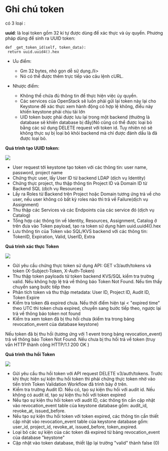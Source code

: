 # Ghi chú token

có 3 loại :

**uuid**:  là loại token gồm 32 kí tự được dùng để xác thực và ủy quyền. Phương pháp dùng để sinh ra UUID token:
```
def _get_token_id(self, token_data):
 return uuid.uuid4().hex
```

- Ưu điểm: 
<ul>
<ul>
  <li> Gm 32 bytes, nhỏ gọn dễ sử dụng./li>
  <li> Nó có thể được thêm trực tiếp vào câu lệnh cURL.</li>
</ul>
</ul>

- Nhược điểm:
<ul> 
<ul>
  <li> Không thể chứa đủ thông tin để thực hiện việc ủy quyền.</li>
  <li> Các services của OpenStack sẽ luôn phải gửi lại token này lại cho Keystone để xác thực xem hành động có hợp lệ không, điều này khiến keystone phải chịu tải lớn</li>
  <li> UID token bược phải được lưu lại trong một backend (thường là database sẽ khiến database bị đầy)Nó cũng có thể được loại bỏ bằng các sử dụng DELETE request với token id. Tuy nhiên nó sẽ không thực sự bị loại bỏ khỏi backend mà chỉ được đánh dấu là đã được loại bỏ.</li>
</ul>
</ul>

**Quá trình tạo UUID token:**

<img src="http://i.imgur.com/C36awEz.png">

- User request tới keystone tạo token với các thông tin: user name, password, project name
- Chứng thực user, lấy User ID từ backend LDAP (dịch vụ Identity)
- Chứng thực project, thu thập thông tin Project ID và Domain ID từ Backend SQL (dịch vụ Resources)
- Lấy ra Roles từ Backend trên Project hoặc Domain tương ứng trả về cho user, nếu user không có bất kỳ roles nào thì trả về Failure(dịch vụ Assignment)
- Thu thập các Services và các Endpoints của các service đó (dịch vụ Catalog)
- Tổng hợp các thông tin về Identity, Resources, Assignment, Catalog ở trên đưa vào Token payload, tạo ra token sử dụng hàm uuid.uuid4().hex
- Lưu thông tin của Token vào SQL/KVS backend với các thông tin: TokenID, Expiration, Valid, UserID, Extra


**Quá trình xác thực Token**

<img src="http://i.imgur.com/U85Kpgq.png">

- Gửi yêu cầu chứng thực token sử dụng API: GET v3/auth/tokens và token (X-Subject-Token, X-Auth-Token)
- Thu thập token payloads từ token backend KVS/SQL kiểm tra trường valid. Nếu không hợp lệ trả về thông báo Token Not Found. Nếu tìm thấy chuyển sang bước tiếp theo
- Phân tích token và thu thập metadata: User ID, Project ID, Audit ID, Token Expire
- Kiểm tra token đã expired chưa. Nếu thời điểm hiện tại < "expired time" theo UTC thì token chưa expired, chuyển sang bước tiếp theo, ngược lại trả về thông báo token not found
- Kiểm tra xem token đã bị thu hồi chưa (kiểm tra trong bảng revocation_event của database keystone)

Nếu token đã bị thu hồi (tương ứng với 1 event trong bảng revocation_event) trả về thông báo Token Not Found. Nếu chưa bị thu hồi trả về token (truy vấn HTTP thành công HTTP/1.1 200 OK )

**Quá trình thu hồi Token**

<img src="http://i.imgur.com/qaPVzFI.png">

- Gửi yêu cầu thu hồi token với API request DELETE v3/auth/tokens. Trước khi thực hiện sự kiện thu hồi token thì phải chứng thực token nhờ vào tiến trình Token Validation Workflow đã trình bày ở trên.
- Kiểm tra trường Audit ID. Nếu có, tạo sự kiện thu hồi với audit id. Nếu không có audit id, tạo sự kiện thu hồi với token expired
- Nếu tạo sự kiện thu hồi token với audit ID, các thông tin cần cập nhật vào revocation_event table của keystone database gồm: audit_id, revoke_at, issued_before.
- Nếu tạo sự kiện thu hồi token với token expired, các thông tin cần thiết cập nhật vào revocation_event table của keystone database gồm: user_id, project_id, revoke_at, issued_before, token_expired.
- Loại bỏ các sự kiện của các token đã expired từ bảng revocation_event của database "keystone"
- Cập nhật vào token database, thiết lập lại trường "valid" thành false (0)
